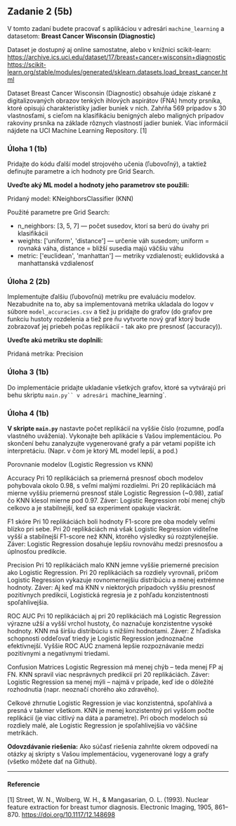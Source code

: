 ## Zadanie 2 (5b)

V tomto zadaní budete pracovať s aplikáciou v adresári `machine_learning` a datasetom: **Breast Cancer Wisconsin (Diagnostic)**

Dataset je dostupný aj online samostatne, alebo v knižnici scikit-learn: 
https://archive.ics.uci.edu/dataset/17/breast+cancer+wisconsin+diagnostic
https://scikit-learn.org/stable/modules/generated/sklearn.datasets.load_breast_cancer.html

Dataset Breast Cancer Wisconsin (Diagnostic) obsahuje údaje získané z digitalizovaných obrazov tenkých ihlových aspirátov (FNA) hmoty prsníka, ktoré opisujú charakteristiky jadier buniek v nich. Zahŕňa 569 prípadov s 30 vlastnosťami, s cieľom na klasifikáciu benigných alebo maligných prípadov rakoviny prsníka na základe rôznych vlastností jadier buniek. Viac informácií nájdete na UCI Machine Learning Repository. [1]

### Úloha 1 (1b)

Pridajte do kódu ďalší model strojového učenia (ľubovoľný), a taktiež definujte parametre a ich hodnoty pre Grid Search.

**Uveďte aký ML model a hodnoty jeho parametrov ste použili:**

Pridaný model: KNeighborsClassifier (KNN)

Použité parametre pre Grid Search:
- n_neighbors: [3, 5, 7] — počet susedov, ktorí sa berú do úvahy pri klasifikácii
- weights: ['uniform', 'distance'] — určenie váh susedom; uniform = rovnaká váha, distance = bližší susedia majú väčšiu váhu
- metric: ['euclidean', 'manhattan'] — metriky vzdialenosti; euklidovská a manhattanská vzdialenosť

### Úloha 2 (2b)

Implementujte ďalšiu (ľubovoľnú) metriku pre evaluáciu modelov. Nezabudnite na to, aby sa implementovaná metrika ukladala do logov v súbore `model_accuracies.csv` a tiež ju pridajte do grafov (do grafov pre funkciu hustoty rozdelenia a tiež pre ňu vytvorte nový graf ktorý bude zobrazovať jej priebeh počas replikácií - tak ako pre presnosť (accuracy)).  

**Uveďte akú metriku ste doplnili:**

Pridaná metrika: Precision

### Úloha 3 (1b)

Do implementácie pridajte ukladanie všetkých grafov, ktoré sa vytvárajú pri behu skriptu `main.py`` v adresári `machine_learning`.

### Úloha 4 (1b)

**V skripte `main.py`** nastavte počet replikácií na vyššie číslo (rozumne, podľa vlastného uváženia). Vykonajte beh aplikácie s Vašou implementáciou. Po skončení behu zanalyzujte vygenerované grafy a pár vetami popíšte ich interpretáciu. (Napr. v čom je ktorý ML model lepší, a pod.)

Porovnanie modelov (Logistic Regression vs KNN)

Accuracy
Pri 10 replikáciách sa priemerná presnosť oboch modelov pohybovala okolo 0.98, s veľmi malými rozdielmi.
Pri 20 replikáciách má mierne vyššiu priemernú presnosť stále Logistic Regression (~0.98), zatiaľ čo KNN klesol mierne pod 0.97.
Záver: Logistic Regression robí menej chýb celkovo a je stabilnejší, keď sa experiment opakuje viackrát.

F1 skóre
Pri 10 replikáciách boli hodnoty F1-score pre oba modely veľmi blízko pri sebe.
Pri 20 replikáciách má však Logistic Regression viditeľne vyšší a stabilnejší F1-score než KNN, ktorého výsledky sú rozptýlenejšie.
Záver: Logistic Regression dosahuje lepšiu rovnováhu medzi presnosťou a úplnosťou predikcie.

Precision
Pri 10 replikáciách malo KNN jemne vyššie priemerné precision ako Logistic Regression.
Pri 20 replikáciách sa rozdiely vyrovnali, pričom Logistic Regression vykazuje rovnomernejšiu distribúciu a menej extrémne hodnoty.
Záver: Aj keď má KNN v niektorých prípadoch vyššiu presnosť pozitívnych predikcií, Logistická regresia je z pohľadu konzistentnosti spoľahlivejšia.

ROC AUC
Pri 10 replikáciách aj pri 20 replikáciách má Logistic Regression výrazne užší a vyšší vrchol hustoty, čo naznačuje konzistentne vysoké hodnoty. KNN má širšiu distribúciu s nižšími hodnotami.
Záver: Z hľadiska schopnosti oddeľovať triedy je Logistic Regression jednoznačne efektívnejší. Vyššie ROC AUC znamená lepšie rozpoznávanie medzi pozitívnymi a negatívnymi triedami.

Confusion Matrices
Logistic Regression má menej chýb – teda menej FP aj FN.
KNN spravil viac nesprávnych predikcií pri 20 replikáciách.
Záver: Logistic Regression sa menej mýli – najmä v prípade, keď ide o dôležité rozhodnutia (napr. neoznačí chorého ako zdravého).

Celkové zhrnutie
Logistic Regression je viac konzistentná, spoľahlivá a presná v takmer všetkom.
KNN je menej konzistentný pri vyššom počte replikácií (je viac citlivý na dáta a parametre).
Pri oboch modeloch sú rozdiely malé, ale Logistic Regression je spoľahlivejšia vo väčšine metrikách.

**Odovzdávanie riešenia:** Ako súčasť riešenia zahrňte okrem odpovedí na otázky aj skripty s Vašou implementáciou, vygenerované logy a grafy (všetko môžete dať na Github).

----

#### Referencie

[1] Street, W. N., Wolberg, W. H., & Mangasarian, O. L. (1993). Nuclear feature extraction for breast tumor diagnosis. Electronic Imaging, 1905, 861–870. https://doi.org/10.1117/12.148698
